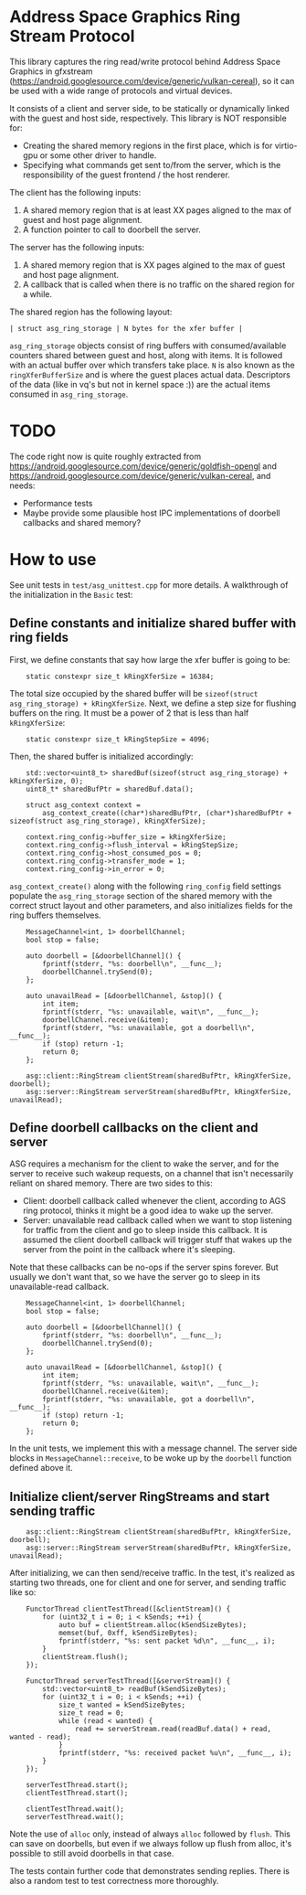 # Address Space Graphics Ring Stream Protocol

This library captures the ring read/write protocol behind Address Space Graphics in gfxstream (https://android.googlesource.com/device/generic/vulkan-cereal), so it can be used with a wide range of protocols and virtual devices.

It consists of a client and server side, to be statically or dynamically linked with the guest and host side, respectively. This library is NOT responsible for:

- Creating the shared memory regions in the first place, which is for virtio-gpu or some other driver to handle.
- Specifying what commands get sent to/from the server, which is the responsibility of the guest frontend / the host renderer.

The client has the following inputs:

1. A shared memory region that is at least XX pages aligned to the max of guest and host page alignment.
2. A function pointer to call to doorbell the server.

The server has the following inputs:

1. A shared memory region that is XX pages algined to the max of guest and host page alignment.
2. A callback that is called when there is no traffic on the shared region for a while.

The shared region has the following layout:

    | struct asg_ring_storage | N bytes for the xfer buffer |

`asg_ring_storage` objects consist of ring buffers with consumed/available counters shared between guest and host, along with items. It is followed with an actual buffer over which transfers take place. `N` is also known as the `ringXferBufferSize` and is where the guest places actual data. Descriptors of the data (like in vq's but not in kernel space :)) are the actual items consumed in `asg_ring_storage`.

# TODO

The code right now is quite roughly extracted from https://android.googlesource.com/device/generic/goldfish-opengl and https://android.googlesource.com/device/generic/vulkan-cereal, and needs:

- Performance tests
- Maybe provide some plausible host IPC implementations of doorbell callbacks and shared memory?

# How to use

See unit tests in `test/asg_unittest.cpp` for more details. A walkthrough of the initialization in the `Basic` test:

## Define constants and initialize shared buffer with ring fields

First, we define constants that say how large the xfer buffer is going to be:

```
    static constexpr size_t kRingXferSize = 16384;
```

The total size occupied by the shared buffer will be `sizeof(struct asg_ring_storage) + kRingXferSize`. Next, we define a step size for flushing buffers on the ring. It must be a power of 2 that is less than half `kRingXferSize`:

```
    static constexpr size_t kRingStepSize = 4096;
```

Then, the shared buffer is initialized accordingly:

```
    std::vector<uint8_t> sharedBuf(sizeof(struct asg_ring_storage) + kRingXferSize, 0);
    uint8_t* sharedBufPtr = sharedBuf.data();

    struct asg_context context =
        asg_context_create((char*)sharedBufPtr, (char*)sharedBufPtr + sizeof(struct asg_ring_storage), kRingXferSize);

    context.ring_config->buffer_size = kRingXferSize;
    context.ring_config->flush_interval = kRingStepSize;
    context.ring_config->host_consumed_pos = 0;
    context.ring_config->transfer_mode = 1;
    context.ring_config->in_error = 0;
```

`asg_context_create()` along with the following `ring_config` field settings populate the `asg_ring_storage` section of the shared memory with the correct struct layout and other parameters, and also initializes fields for the ring buffers themselves.

```
    MessageChannel<int, 1> doorbellChannel;
    bool stop = false;

    auto doorbell = [&doorbellChannel]() {
        fprintf(stderr, "%s: doorbell\n", __func__);
        doorbellChannel.trySend(0);
    };

    auto unavailRead = [&doorbellChannel, &stop]() {
        int item;
        fprintf(stderr, "%s: unavailable, wait\n", __func__);
        doorbellChannel.receive(&item);
        fprintf(stderr, "%s: unavailable, got a doorbell\n", __func__);
        if (stop) return -1;
        return 0;
    };

    asg::client::RingStream clientStream(sharedBufPtr, kRingXferSize, doorbell);
    asg::server::RingStream serverStream(sharedBufPtr, kRingXferSize, unavailRead);
```

## Define doorbell callbacks on the client and server

ASG requires a mechanism for the client to wake the server, and for the server to receive such wakeup requests, on a channel that isn't necessarily reliant on shared memory. There are two sides to this:

- Client: doorbell callback called whenever the client, according to AGS ring protocol, thinks it might be a good idea to wake up the server.
- Server: unavailable read callback called when we want to stop listening for traffic from the client and go to sleep inside this callback. It is assumed the client doorbell callback will trigger stuff that wakes up the server from the point in the callback where it's sleeping.

Note that these callbacks can be no-ops if the server spins forever. But usually we don't want that, so we have the server go to sleep in its unavailable-read callback.

```
    MessageChannel<int, 1> doorbellChannel;
    bool stop = false;

    auto doorbell = [&doorbellChannel]() {
        fprintf(stderr, "%s: doorbell\n", __func__);
        doorbellChannel.trySend(0);
    };

    auto unavailRead = [&doorbellChannel, &stop]() {
        int item;
        fprintf(stderr, "%s: unavailable, wait\n", __func__);
        doorbellChannel.receive(&item);
        fprintf(stderr, "%s: unavailable, got a doorbell\n", __func__);
        if (stop) return -1;
        return 0;
    };
```

In the unit tests, we implement this with a message channel. The server side blocks in `MessageChannel::receive`, to be woke up by the `doorbell` function defined above it.

## Initialize client/server RingStreams and start sending traffic

```
    asg::client::RingStream clientStream(sharedBufPtr, kRingXferSize, doorbell);
    asg::server::RingStream serverStream(sharedBufPtr, kRingXferSize, unavailRead);
```

After initializing, we can then send/receive traffic. In the test, it's realized as starting two threads, one for client and one for server, and sending traffic like so:

```
    FunctorThread clientTestThread([&clientStream]() {
        for (uint32_t i = 0; i < kSends; ++i) {
            auto buf = clientStream.alloc(kSendSizeBytes);
            memset(buf, 0xff, kSendSizeBytes);
            fprintf(stderr, "%s: sent packet %d\n", __func__, i);
        }
        clientStream.flush();
    });

    FunctorThread serverTestThread([&serverStream]() {
        std::vector<uint8_t> readBuf(kSendSizeBytes);
        for (uint32_t i = 0; i < kSends; ++i) {
            size_t wanted = kSendSizeBytes;
            size_t read = 0;
            while (read < wanted) {
                read += serverStream.read(readBuf.data() + read, wanted - read);
            }
            fprintf(stderr, "%s: received packet %u\n", __func__, i);
        }
    });

    serverTestThread.start();
    clientTestThread.start();

    clientTestThread.wait();
    serverTestThread.wait();
```

Note the use of `alloc` only, instead of always `alloc` followed by `flush`. This can save on doorbells, but even if we always follow up flush from alloc, it's possible to still avoid doorbells in that case.

The tests contain further code that demonstrates sending replies. There is also a random test to test correctness more thoroughly.
